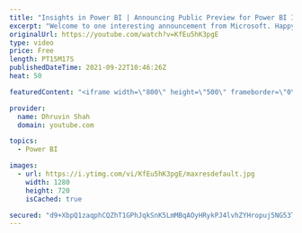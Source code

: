 ```yaml
---
title: "Insights in Power BI | Announcing Public Preview for Power BI Insights (September 2021 Updates)"
excerpt: "Welcome to one interesting announcement from Microsoft. Happy to announce the Public Preview of \"Insights\" in Power BI. The first question arises in our mind how Insights feature is useful to us? The Insights feature helps users easily find and explore insights such as anomalies, trends, and KPI analysis"
originalUrl: https://youtube.com/watch?v=KfEu5hK3pgE
type: video
price: Free
length: PT15M17S
publishedDateTime: 2021-09-22T10:46:26Z
heat: 50

featuredContent: "<iframe width=\"800\" height=\"500\" frameborder=\"0\" src=\"https://www.youtube.com/embed/KfEu5hK3pgE\" allow=\"accelerometer; autoplay; encrypted-media; gyroscope; picture-in-picture\" allowfullscreen></iframe>"

provider:
  name: Dhruvin Shah
  domain: youtube.com

topics:
  - Power BI

images:
  - url: https://i.ytimg.com/vi/KfEu5hK3pgE/maxresdefault.jpg
    width: 1280
    height: 720
    isCached: true

secured: "d9+XbpQ1zaqphCQZhT1GPhJqkSnK5LmMBqAOyHRykPJ4lvhZYHropuj5NG53TO0l0rrGhsC8mzrp05keOJ+kyihQQEipLHRe76Yo61P7c5EMBxPmRPbJQS0tviGxQNY4G7XcXYQiSNj2LKcIpt5KAhtfFHMybNFI7efu6MRIsGhZu5sGpeqaKDSD+8qebrpe+3x04YtDQ9qZ4EZSXrfBMYNvve+ppwK2VBcvuBeExVfGuHf/vJAq+vhZv2OL7WO3GmGdugL7LLavZwzBsWwQipd9NR4JZmWqkRrinTtqv1OhTOaQ3Rs683oAKcrNF9NbIqiR+7GyJ4FlvM6b88Rsujarz1VK5egDmMUCH+qJR1bew1QmJWpZx0tnq834mnF5N/XOkMCqkOaH0eVFJ+8dGf1qS/DQFLHV1vidh8yNDvI=;Vs+yGkzsY+SU5g/EUPptMw=="
---
```


